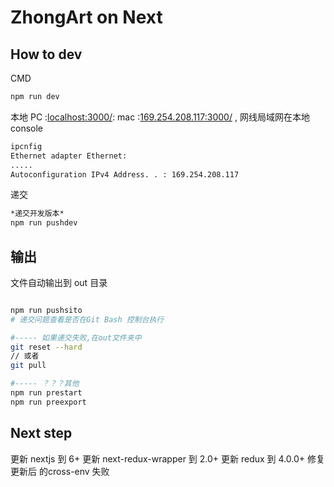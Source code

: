 # ZhongArt on Next

## How to dev

CMD

```bash
npm run dev
```
本地 PC :[localhost:3000/](http://localhost:3000/):
mac :[169.254.208.117:3000/](http://169.254.208.117:3000/) , 网线局域网在本地console 

```bash
ipcnfig
Ethernet adapter Ethernet:
.....
Autoconfiguration IPv4 Address. . : 169.254.208.117
```

递交
```bash
*递交开发版本*
npm run pushdev
```



## 输出
文件自动输出到 out 目录

```bash

npm run pushsito
# 递交问题查看是否在Git Bash 控制台执行

#----- 如果递交失败,在out文件夹中
git reset --hard
// 或者
git pull

#----- ？？？其他
npm run prestart
npm run preexport

```



## Next step


更新 nextjs 到 6+
更新 next-redux-wrapper 到 2.0+
更新 redux 到 4.0.0+
修复 更新后 的cross-env 失败
